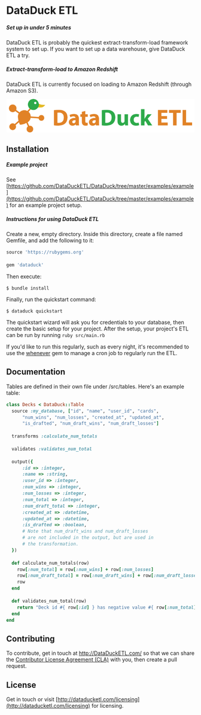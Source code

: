 # DataDuck ETL

##### Set up in under 5 minutes

DataDuck ETL is probably the quickest extract-transform-load framework system to set up. If you want to set up a data warehouse, give DataDuck ETL a try.

##### Extract-transform-load to Amazon Redshift

DataDuck ETL is currently focused on loading to Amazon Redshift (through Amazon S3).

![DataDuck ETL](static/logo.png "DataDuck ETL")

## Installation

##### Example project

See [https://github.com/DataDuckETL/DataDuck/tree/master/examples/example](https://github.com/DataDuckETL/DataDuck/tree/master/examples/example) for an example project setup.

##### Instructions for using DataDuck ETL

Create a new, empty directory. Inside this directory, create a file named Gemfile, and add the following to it:

```ruby
source 'https://rubygems.org'

gem 'dataduck'
```

Then execute:

    $ bundle install

Finally, run the quickstart command:

    $ dataduck quickstart

The quickstart wizard will ask you for credentials to your database, then create the basic setup for your project. After the setup, your project's ETL can be run by running `ruby src/main.rb`

If you'd like to run this regularly, such as every night, it's recommended to use the [whenever](https://github.com/javan/whenever) gem to manage a cron job to regularly run the ETL.

## Documentation

Tables are defined in their own file under /src/tables. Here's an example table:

```ruby
class Decks < DataDuck::Table
  source :my_database, ["id", "name", "user_id", "cards",
      "num_wins", "num_losses", "created_at", "updated_at",
      "is_drafted", "num_draft_wins", "num_draft_losses"]

  transforms :calculate_num_totals

  validates :validates_num_total

  output({
      :id => :integer,
      :name => :string,
      :user_id => :integer,
      :num_wins => :integer,
      :num_losses => :integer,
      :num_total => :integer,
      :num_draft_total => :integer,
      :created_at => :datetime,
      :updated_at => :datetime,
      :is_drafted => :boolean,
      # Note that num_draft_wins and num_draft_losses
      # are not included in the output, but are used in
      # the transformation.
  })

  def calculate_num_totals(row)
    row[:num_total] = row[:num_wins] + row[:num_losses]
    row[:num_draft_total] = row[:num_draft_wins] + row[:num_draft_losses]
    row
  end

  def validates_num_total(row)
    return "Deck id #{ row[:id] } has negative value #{ row[:num_total] } for num_total." if row[:num_total] < 0
  end
end
```

## Contributing

To contribute, get in touch at http://DataDuckETL.com/ so that we can share the [Contributor License Agreement (CLA)](https://en.wikipedia.org/wiki/Contributor_License_Agreement) with you, then create a pull request.

## License

Get in touch or visit [http://dataducketl.com/licensing](http://dataducketl.com/licensing) for licensing.
